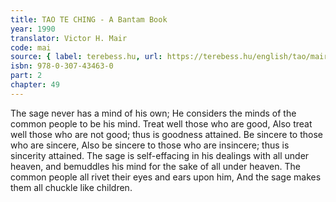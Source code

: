 ```yaml
---
title: TAO TE CHING - A Bantam Book
year: 1990
translator: Victor H. Mair
code: mai
source: { label: terebess.hu, url: https://terebess.hu/english/tao/mair.html }
isbn: 978-0-307-43463-0
part: 2
chapter: 49
---
```


The sage never has a mind of his own;
He considers the minds of the common people to be his mind.
Treat well those who are good,
Also treat well those who are not good;
thus is goodness attained.
Be sincere to those who are sincere,
Also be sincere to those who are insincere;
thus is sincerity attained.
The sage is self-effacing in his dealings with all under heaven, and bemuddles his mind for the sake of all under heaven.
The common people all rivet their eyes and ears upon him,
And the sage makes them all chuckle like children.
